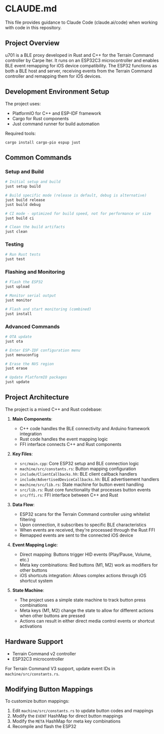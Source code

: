 # CLAUDE.md

This file provides guidance to Claude Code (claude.ai/code) when working with code in this repository.

## Project Overview

u701 is a BLE proxy developed in Rust and C++ for the Terrain Command controller by Carpe Iter. It runs on an ESP32C3 microcontroller and enables BLE event remapping for iOS device compatibility. The ESP32 functions as both a BLE host and server, receiving events from the Terrain Command controller and remapping them for iOS devices.

## Development Environment Setup

The project uses:
- PlatformIO for C++ and ESP-IDF framework
- Cargo for Rust components
- Just command runner for build automation

Required tools:
```
cargo install cargo-pio espup just
```

## Common Commands

### Setup and Build

```bash
# Initial setup and build
just setup build

# Build specific mode (release is default, debug is alternative)
just build release
just build debug

# CI mode - optimized for build speed, not for performance or size
just build ci

# Clean the build artifacts
just clean
```

### Testing

```bash
# Run Rust tests
just test
```

### Flashing and Monitoring

```bash
# Flash the ESP32
just upload

# Monitor serial output
just monitor

# Flash and start monitoring (combined)
just install
```

### Advanced Commands

```bash
# OTA update
just ota

# Enter ESP-IDF configuration menu
just menuconfig

# Erase the NVS region
just erase

# Update PlatformIO packages
just update
```

## Project Architecture

The project is a mixed C++ and Rust codebase:

1. **Main Components**:
   - C++ code handles the BLE connectivity and Arduino framework integration
   - Rust code handles the event mapping logic
   - FFI interface connects C++ and Rust components

2. **Key Files**:
   - `src/main.cpp`: Core ESP32 setup and BLE connection logic
   - `machine/src/constants.rs`: Button mapping configuration
   - `include/ClientCallbacks.hh`: BLE client callback handlers
   - `include/AdvertisedDeviceCallbacks.hh`: BLE advertisement handlers
   - `machine/src/lib.rs`: State machine for button event handling
   - `src/lib.rs`: Rust core functionality that processes button events
   - `src/ffi.rs`: FFI interface between C++ and Rust

3. **Data Flow**:
   - ESP32 scans for the Terrain Command controller using whitelist filtering
   - Upon connection, it subscribes to specific BLE characteristics
   - When events are received, they're processed through the Rust FFI
   - Remapped events are sent to the connected iOS device

4. **Event Mapping Logic**:
   - Direct mapping: Buttons trigger HID events (Play/Pause, Volume, etc.)
   - Meta key combinations: Red buttons (M1, M2) work as modifiers for other buttons
   - iOS shortcuts integration: Allows complex actions through iOS shortcut system

5. **State Machine**:
   - The project uses a simple state machine to track button press combinations
   - Meta keys (M1, M2) change the state to allow for different actions when other buttons are pressed
   - Actions can result in either direct media control events or shortcut activations

## Hardware Support

- Terrain Command v2 controller
- ESP32C3 microcontroller

For Terrain Command V3 support, update event IDs in `machine/src/constants.rs`.

## Modifying Button Mappings

To customize button mappings:
1. Edit `machine/src/constants.rs` to update button codes and mappings
2. Modify the `EVENT` HashMap for direct button mappings
3. Modify the `META` HashMap for meta key combinations
4. Recompile and flash the ESP32